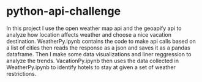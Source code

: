 # python-api-challenge
In this project I use the open weather map api and the geoapify api to analyze how location affects weather and choose a nice vacation destination.
WeatherPy.ipynb contains the code to make api calls based on a list of cities then reads the response as a json and saves it as a pandas dataframe. Then I make some data visualizations and liner reggression to analyze the trends.
VacationPy.ipynb then uses the data collected in WeatherPy.ipynb to identify hotels to stay at given a set of weather restrictions.